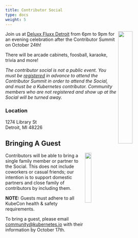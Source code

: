 ```yaml
---
title: Contributor Social
type: docs
weight: 5
---
```


<img align="right" src="/events/2022/kcsna/deluxx-fluxx-1.png" width="30%">
Join us at 
<a href="https://www.deluxxfluxx.com/deluxx-fluxx-detroit" rel="noopener noreferrer" target="_blank">Deluxx Fluxx Detroit</a>
from 6pm to 9pm for an evening celebration after the Contributor Summit on October 24th!

There will be arcade cabinets, foosball, karaoke, trivia and more!

*The contributor social is _not_ a public event.  You must be [registered] in advance to attend the Contributor Summit in order to attend the Social, and must be a Kubernetes contributor.  Community members who are not registered and show up at the Social will be turned away.*

[registered]: /events/2022/kcsna/registration/

### Location

1274 Library St<br>
Detroit, MI 48226<br>

## Bringing A Guest

<img align="right" src="/events/2022/kcsna/deluxx-fluxx-2.png" width="20%">

Contributors will be able to bring a single family member or  partner to the
Social. This does not include coworkers or casual friends; our intention is
to support domestic partners and close family of contributors by including
them.

**NOTE:** Guests must adhere to all KubeCon health & safety requirements.

To bring a guest, please email community@kubernetes.io with their information by October 17th.
